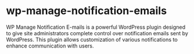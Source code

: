 # wp-manage-notification-emails
WP Manage Notification E-mails is a powerful WordPress plugin designed to give site administrators complete control over notification emails sent by WordPress. This plugin allows customization of various notifications to enhance communication with users.
